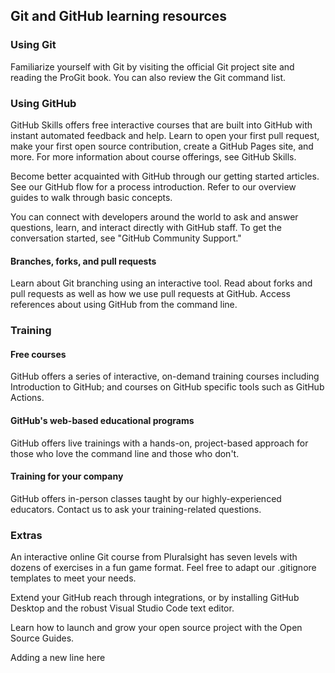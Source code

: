 ## Git and GitHub learning resources ##

### Using Git ###

Familiarize yourself with Git by visiting the official Git project site and reading the ProGit book. You can also review the Git command list.

### Using GitHub ###

GitHub Skills offers free interactive courses that are built into GitHub with instant automated feedback and help. Learn to open your first pull request, make your first open source contribution, create a GitHub Pages site, and more. For more information about course offerings, see GitHub Skills.

Become better acquainted with GitHub through our getting started articles. See our GitHub flow for a process introduction. Refer to our overview guides to walk through basic concepts.

You can connect with developers around the world to ask and answer questions, learn, and interact directly with GitHub staff. To get the conversation started, see "GitHub Community Support."

#### Branches, forks, and pull requests ####

Learn about Git branching using an interactive tool. Read about forks and pull requests as well as how we use pull requests at GitHub. Access references about using GitHub from the command line.

### Training ###

#### Free courses ####

GitHub offers a series of interactive, on-demand training courses including Introduction to GitHub; and courses on GitHub specific tools such as GitHub Actions.

#### GitHub's web-based educational programs ####

GitHub offers live trainings with a hands-on, project-based approach for those who love the command line and those who don't.

#### Training for your company ####

GitHub offers in-person classes taught by our highly-experienced educators. Contact us to ask your training-related questions.

### Extras ###

An interactive online Git course from Pluralsight has seven levels with dozens of exercises in a fun game format. Feel free to adapt our .gitignore templates to meet your needs.

Extend your GitHub reach through integrations, or by installing GitHub Desktop and the robust Visual Studio Code text editor.

Learn how to launch and grow your open source project with the Open Source Guides.

Adding a new line here
